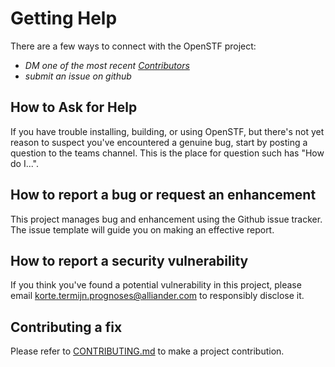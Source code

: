 <!--
SPDX-FileCopyrightText: 2017-2021 Alliander N.V. <korte.termijn.prognoses@alliander.com>

SPDX-License-Identifier: MPL-2.0
-->
# Getting Help

There are a few ways to connect with the OpenSTF project:

* _DM one of the most recent [Contributors](https://github.com/alliander-opensource/openstf/graphs/contributors)_
* _submit an issue on github_

## How to Ask for Help

If you have trouble installing, building, or using OpenSTF, but there's not yet reason to suspect you've encountered a genuine bug,
start by posting a question to the teams channel. This is the place for question such has "How do I...".

## How to report a bug or request an enhancement

This project manages bug and enhancement using the Github issue tracker. The issue template will guide you on making an effective report.

## How to report a security vulnerability

If you think you've found a potential vulnerability in this project, please
email korte.termijn.prognoses@alliander.com to responsibly disclose it.

## Contributing a fix

Please refer to [CONTRIBUTING.md](CONTRIBUTING.md) to make a project contribution.
